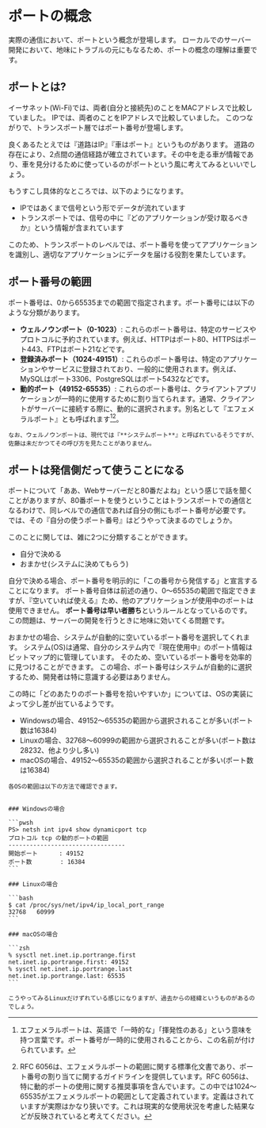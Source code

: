 # ポートの概念

実際の通信において、ポートという概念が登場します。
ローカルでのサーバー開発において、地味にトラブルの元にもなるため、ポートの概念の理解は重要です。

## ポートとは?

イーサネット(Wi-Fi)では、両者(自分と接続先)のことをMACアドレスで比較していました。
IPでは、両者のことをIPアドレスで比較していました。
このつながりで、トランスポート層ではポート番号が登場します。

良くあるたとえでは『道路はIP』『車はポート』というものがあります。
道路の存在により、2点間の通信経路が確立されています。その中を走る車が情報であり、車を見分けるために使っているのがポートという風に考えてみるといいでしょう。

もうすこし具体的なところでは、以下のようになります。

- IPではあくまで信号という形でデータが流れています
- トランスポートでは、信号の中に『どのアプリケーションが受け取るべきか』という情報が含まれています

このため、トランスポートのレベルでは、ポート番号を使ってアプリケーションを識別し、適切なアプリケーションにデータを届ける役割を果たしています。

## ポート番号の範囲
ポート番号は、0から65535までの範囲で指定されます。ポート番号には以下のような分類があります。
- **ウェルノウンポート（0-1023）**: これらのポート番号は、特定のサービスやプロトコルに予約されています。例えば、HTTPはポート80、HTTPSはポート443、FTPはポート21などです。
- **登録済みポート（1024-49151）**: これらのポート番号は、特定のアプリケーションやサービスに登録されており、一般的に使用されます。例えば、MySQLはポート3306、PostgreSQLはポート5432などです。
- **動的ポート（49152-65535）**: これらのポート番号は、クライアントアプリケーションが一時的に使用するために割り当てられます。通常、クライアントがサーバーに接続する際に、動的に選択されます。別名として『エフェメラルポート』とも呼ばれます[^ephemeral][^rfc6056]。

```{note}
なお、ウェルノウンポートは、現代では『**システムポート**』と呼ばれているそうですが、佐藤は未だかつてその呼び方を見たことがありません。
```

[^ephemeral]: エフェメラルポートは、英語で「一時的な」「揮発性のある」という意味を持つ言葉です。ポート番号が一時的に使用されることから、この名前が付けられています。

## ポートは発信側だって使うことになる

ポートについて「ああ、Webサーバーだと80番だよね」という感じで話を聞くことがありますが、80番ポートを使うということはトランスポートでの通信となるわけで、同レベルでの通信であれば自分の側にもポート番号が必要です。
では、その『自分の使うポート番号』はどうやって決まるのでしょうか。

このことに関しては、雑に2つに分類することができます。

- 自分で決める
- おまかせ(システムに決めてもらう)

自分で決める場合、ポート番号を明示的に「この番号から発信する」と宣言することになります。
ポート番号自体は前述の通り、0〜65535の範囲で指定できますが、『空いていれば使える』ため、他のアプリケーションが使用中のポートは使用できません。
**ポート番号は早い者勝ち**というルールとなっているのです。
この問題は、サーバーの開発を行うときに地味に効いてくる問題です。

おまかせの場合、システムが自動的に空いているポート番号を選択してくれます。
システム(OS)は通常、自分のシステム内で『現在使用中』のポート情報はビットマップ的に管理しています。
そのため、空いているポート番号を効率的に見つけることができます。
この場合、ポート番号はシステムが自動的に選択するため、開発者は特に意識する必要はありません。

この時に「どのあたりのポート番号を拾いやすいか」については、OSの実装によって少し差が出ているようです。

- Windowsの場合、49152〜65535の範囲から選択されることが多い(ポート数は16384)
- Linuxの場合、32768〜60999の範囲から選択されることが多い(ポート数は28232、他より少し多い)
- macOSの場合、49152〜65535の範囲から選択されることが多い(ポート数は16384)

````{note}
各OSの範囲は以下の方法で確認できます。


### Windowsの場合

```pwsh
PS> netsh int ipv4 show dynamicport tcp
プロトコル tcp の動的ポートの範囲
---------------------------------
開始ポート      : 49152
ポート数        : 16384
```

### Linuxの場合

```bash
$ cat /proc/sys/net/ipv4/ip_local_port_range
32768   60999
```

### macOSの場合

```zsh
% sysctl net.inet.ip.portrange.first
net.inet.ip.portrange.first: 49152
% sysctl net.inet.ip.portrange.last
net.inet.ip.portrange.last: 65535
```

こうやってみるLinuxだけずれている感じになりますが、過去からの経緯というものがあるのでしょう。
````

[^rfc6056]: RFC 6056は、エフェメラルポートの範囲に関する標準化文書であり、ポート番号の割り当てに関するガイドラインを提供しています。RFC 6056は、特に動的ポートの使用に関する推奨事項を含んでいます。この中では1024〜65535がエフェメラルポートの範囲として定義されています。定義はされていますが実際はかなり狭いです。これは現実的な使用状況を考慮した結果などが反映されていると考えてください。
